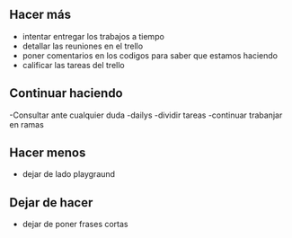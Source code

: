 ## Hacer más
- intentar entregar los trabajos a tiempo
- detallar las reuniones en el trello
- poner comentarios en los codigos para saber que estamos haciendo
- calificar las tareas del trello


## Continuar haciendo
-Consultar ante cualquier duda 
-dailys
-dividir tareas
-continuar trabanjar en ramas

## Hacer menos
- dejar de lado playgraund

## Dejar de hacer
- dejar de poner frases cortas
